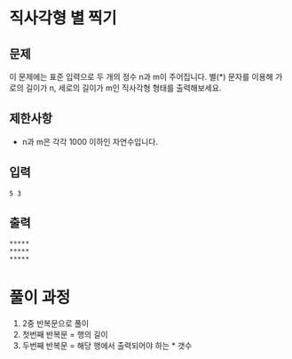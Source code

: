 # 직사각형 별 찍기

## 문제

이 문제에는 표준 입력으로 두 개의 정수 n과 m이 주어집니다. 별(*) 문자를 이용해 가로의 길이가 n, 세로의 길이가 m인 직사각형 형태를 출력해보세요.

## 제한사항

- n과 m은 각각 1000 이하인 자연수입니다.

## 입력

```aidl
5 3
```

## 출력

```aidl
*****
*****
*****
```

# 풀이 과정

1. 2중 반복문으로 풀이
2. 첫번째 반복문 = 행의 길이
3. 두번째 반복문 = 해당 행에서 출력되어야 하는 * 갯수
